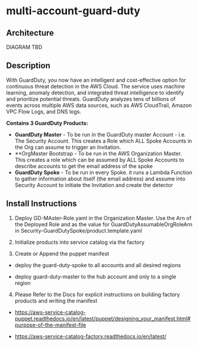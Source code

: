 # multi-account-guard-duty

## Architecture
DIAGRAM TBD

## Description
With GuardDuty, you now have an intelligent and cost-effective option for continuous threat detection in the AWS Cloud. The service uses machine learning, anomaly detection, and integrated threat intelligence to identify and prioritize potential threats. GuardDuty analyzes tens of billions of events across multiple AWS data sources, such as AWS CloudTrail, Amazon VPC Flow Logs, and DNS logs.

**Contains 3 GuardDuty Products:**
- **GuardDuty Master** - To be run in the GuardDuty master Account - i.e. The Security Account. This creates a Role which ALL Spoke Accounts in the Org can assume to trigger an Invitation.
- **OrgMaster Bootstrap - To be run in the AWS Organization Master. This creates a role which can be assumed by ALL Spoke Accounts to describe accounts to get the email address of the spoke
- **GuardDuty Spoke** - To be run in every Spoke. it runs a Lambda Function to gather information about itself (the email address) and assume into Security Account to initiate the Invitation and create the detector

## Install Instructions
1. Deploy GD-MAster-Role.yaml in the Organization Master. Use the Arn of the Deployed Role and as the value for GuardDutyAssumableOrgRoleArn in Security-GuardDutySpoke/product.template.yaml

2. Initialize products into service catalog via the factory

3. Create or Append the puppet manifest

 - deploy the guard-duty-spoke to all accounts and all desired regions

 - deploy guard-duty-master to the hub account and only to a single region

4. Please Refer to the Docs for explicit instructions on building factory products and writing the manifest

  - https://aws-service-catalog-puppet.readthedocs.io/en/latest/puppet/designing_your_manifest.html#purpose-of-the-manifest-file

  - https://aws-service-catalog-factory.readthedocs.io/en/latest/
